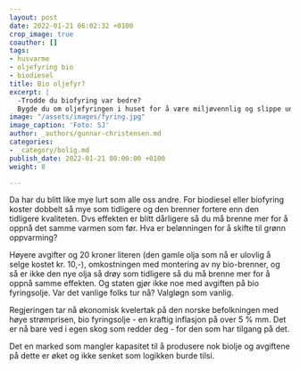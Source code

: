 ```yaml
---
layout: post
date: 2022-01-21 06:02:32 +0100
crop_image: true
coauthor: []
tags:
- husvarme
- oljefyring bio
- biodiesel
title: Bio oljefyr?
excerpt: |
  -Trodde du biofyring var bedre?
  Bygde du om oljefyringen i huset for å være miljøvennlig og slippe unna høye strømregninger?
image: "/assets/images/fyring.jpg"
image_caption: 'Foto: SJ'
author: _authors/gunnar-christensen.md
categories:
- _category/bolig.md
publish_date: 2022-01-21 00:00:00 +0100
weight: 8

---
```

Da har du blitt like mye lurt som alle oss andre. For biodiesel eller biofyring koster dobbelt så mye som tidligere og den brenner fortere enn den tidligere kvaliteten. Dvs effekten er blitt dårligere så du må brenne mer for å oppnå det samme varmen som før. Hva er belønningen for å skifte til grønn oppvarming?

Høyere avgifter og 20 kroner literen (den gamle olja som nå er ulovlig å selge kostet kr. 10,-), omkostningen med montering av ny bio-brenner, og så er ikke den nye olja så drøy som tidligere så du må brenne mer for å oppnå samme effekten. Og staten gjør ikke noe med avgiften på bio fyringsolje. Var det vanlige folks tur nå? Valgløgn som vanlig.

Regjeringen tar nå økonomisk kvelertak på den norske befolkningen  med høye strømprisen, bio fyringsolje - en kraftig inflasjon på over 5 % mm. Det er nå bare ved i egen skog som redder deg - for den som har tilgang på det.

Det en marked som mangler kapasitet til å produsere nok biolje og avgiftene på dette er øket og ikke senket som logikken burde tilsi.